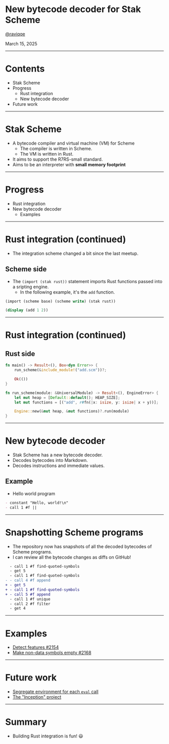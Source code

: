 # New bytecode decoder for Stak Scheme

[@raviqqe](https://github.com/raviqqe)

March 15, 2025

---

# Contents

- Stak Scheme
- Progress
  - Rust integration
  - New bytecode decoder
- Future work

---

# Stak Scheme

- A bytecode compiler and virtual machine (VM) for Scheme
  - The compiler is written in Scheme.
  - The VM is written in Rust.
- It aims to support the R7RS-small standard.
- Aims to be an interpreter with **small memory footprint**

---

# Progress

- Rust integration
- New bytecode decoder
  - Examples

---

# Rust integration (continued)

- The integration scheme changed a bit since the last meetup.

## Scheme side

- The `(import (stak rust))` statement imports Rust functions passed into a sripting engine.
  - In the following example, it's the `add` function.

```scheme
(import (scheme base) (scheme write) (stak rust))

(display (add 1 2))
```

---

# Rust integration (continued)

## Rust side

```rust
fn main() -> Result<(), Box<dyn Error>> {
    run_scheme(&include_module!("add.scm"))?;

    Ok(())
}

fn run_scheme(module: &UniversalModule) -> Result<(), EngineError> {
    let mut heap = [Default::default(); HEAP_SIZE];
    let mut functions = [("add", r#fn(|x: isize, y: isize| x + y))];

    Engine::new(&mut heap, &mut functions)?.run(module)
}
```

---

# New bytecode decoder

- Stak Scheme has a new bytecode decoder.
- Decodes bytecodes into Markdown.
- Decodes instructions and immediate values.

## Example

- Hello world program

```markdown
- constant "Hello, world!\n"
- call 1 #f ||
```

---

# Snapshotting Scheme programs

- The repository now has snapshots of all the decoded bytecodes of Scheme programs.
- I can review all the bytecode changes as diffs on GitHub!

```diff
  - call 1 #f find-quoted-symbols
  - get 5
  - call 1 #f find-quoted-symbols
- - call 4 #f append
+ - get 5
+ - call 1 #f find-quoted-symbols
+ - call 5 #f append
  - call 1 #f unique
  - call 2 #f filter
  - get 4
```

---

# Examples

- [Detect features #2154](https://github.com/raviqqe/stak/pull/2154)
- [Make non-data symbols empty #2168](https://github.com/raviqqe/stak/pull/2168)

---

# Future work

- [Segregate environment for each `eval` call](https://github.com/raviqqe/stak/issues/1997)
- [The "Inception" project](https://github.com/raviqqe/stak/issues/2157)

---

# Summary

- Building Rust integration is fun! 😃
